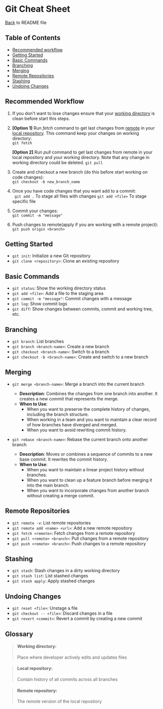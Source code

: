 # Git Cheat Sheet
[Back](README.md) to README file
## Table of Contents
- [Recommended workflow](#recommended-workflow)
- [Getting Started](#getting-started)
- [Basic Commands](#basic-commands)
- [Branching](#branching)
- [Merging](#merging)
- [Remote Repositories](#remote-repositories)
- [Stashing](#stashing)
- [Undoing Changes](#undoing-changes)

## Recommended Workflow

1. If you don't want to lose changes ensure that your [working directory](#working-directory) is clean before start this steps.

2. **[Option 1]** Run *fetch* command to get last changes from [remote](#remote-repository) in your [local repository](#local-repository). This command keep your changes on working directory:  
`git fetch`  

    **[Option 2]** Run *pull* command to get last changes from remote in your local repository and your working directory. Note that any change in working directory could be deleted.
    `git pull`

3. Create and checkout a new branch (do this before start working on code changes):  
` git checkout -b new_branch_name `

4. Once you have code changes that you want add to a commit:  
` git add .`  To stage all files with changes
` git add <file> `  To stage specific file

5. Commit your changes:  
`git commit -m "message"`

6. Push changes to remote(apply if you are working with a remote project):  
`git push origin <branch>`


## Getting Started
- `git init`: Initialize a new Git repository
- `git clone <repository>`: Clone an existing repository

## Basic Commands
- `git status`: Show the working directory status
- `git add <file>`: Add a file to the staging area
- `git commit -m "message"`: Commit changes with a message
- `git log`: Show commit logs
- `git diff`: Show changes between commits, commit and working tree, etc.

## Branching
- `git branch`: List branches
- `git branch <branch-name>`: Create a new branch
- `git checkout <branch-name>`: Switch to a branch
- `git checkout -b <branch-name>`: Create and switch to a new branch

## Merging
- `git merge <branch-name>`: Merge a branch into the current branch
  - **Description**: Combines the changes from one branch into another. It creates a new commit that represents the merge.
  - **When to Use**: 
    - When you want to preserve the complete history of changes, including the branch structure.
    - When working in a team and you want to maintain a clear record of how branches have diverged and merged.
    - When you want to avoid rewriting commit history.

- `git rebase <branch-name>`: Rebase the current branch onto another branch
  - **Description**: Moves or combines a sequence of commits to a new base commit. It rewrites the commit history.
  - **When to Use**:
    - When you want to maintain a linear project history without branches.
    - When you want to clean up a feature branch before merging it into the main branch.
    - When you want to incorporate changes from another branch without creating a merge commit.

## Remote Repositories
- `git remote -v`: List remote repositories
- `git remote add <name> <url>`: Add a new remote repository
- `git fetch <remote>`: Fetch changes from a remote repository
- `git pull <remote> <branch>`: Pull changes from a remote repository
- `git push <remote> <branch>`: Push changes to a remote repository

## Stashing
- `git stash`: Stash changes in a dirty working directory
- `git stash list`: List stashed changes
- `git stash apply`: Apply stashed changes

## Undoing Changes
- `git reset <file>`: Unstage a file
- `git checkout -- <file>`: Discard changes in a file
- `git revert <commit>`: Revert a commit by creating a new commit



## Glossary

>#### Working directory: 
>Place where developer actively edits and updates files

>#### Local repository:
>Contain history of all commits across all branches

>#### Remote repository:
>The remote version of the local repostiory
